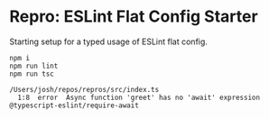 # Repro: ESLint Flat Config Starter

Starting setup for a typed usage of ESLint flat config.

```shell
npm i
npm run lint
npm run tsc
```

```plaintext
/Users/josh/repos/repros/src/index.ts
  1:8  error  Async function 'greet' has no 'await' expression  @typescript-eslint/require-await
```
